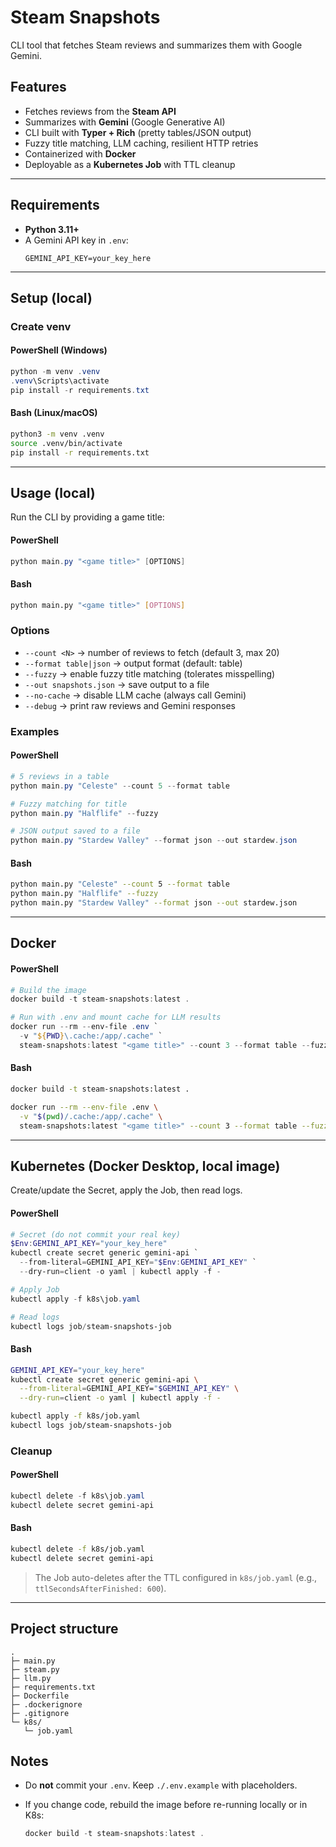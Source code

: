 
# Steam Snapshots

CLI tool that fetches Steam reviews and summarizes them with Google Gemini.

## Features
- Fetches reviews from the **Steam API**
- Summarizes with **Gemini** (Google Generative AI)
- CLI built with **Typer + Rich** (pretty tables/JSON output)
- Fuzzy title matching, LLM caching, resilient HTTP retries
- Containerized with **Docker**
- Deployable as a **Kubernetes Job** with TTL cleanup

---

## Requirements
- **Python 3.11+**
- A Gemini API key in `.env`:
  ```env
  GEMINI_API_KEY=your_key_here
  ```
---

## Setup (local)

### Create venv

#### PowerShell (Windows)

```powershell
python -m venv .venv
.venv\Scripts\activate
pip install -r requirements.txt
```

#### Bash (Linux/macOS)

```bash
python3 -m venv .venv
source .venv/bin/activate
pip install -r requirements.txt
```

---

## Usage (local)

Run the CLI by providing a game title:

#### PowerShell

```powershell
python main.py "<game title>" [OPTIONS]
```

#### Bash

```bash
python main.py "<game title>" [OPTIONS]
```

### Options

* `--count <N>` → number of reviews to fetch (default 3, max 20)
* `--format table|json` → output format (default: table)
* `--fuzzy` → enable fuzzy title matching (tolerates misspelling)
* `--out snapshots.json` → save output to a file
* `--no-cache` → disable LLM cache (always call Gemini)
* `--debug` → print raw reviews and Gemini responses

### Examples

#### PowerShell

```powershell
# 5 reviews in a table
python main.py "Celeste" --count 5 --format table

# Fuzzy matching for title
python main.py "Halflife" --fuzzy

# JSON output saved to a file
python main.py "Stardew Valley" --format json --out stardew.json
```

#### Bash

```bash
python main.py "Celeste" --count 5 --format table
python main.py "Halflife" --fuzzy
python main.py "Stardew Valley" --format json --out stardew.json
```

---

## Docker

#### PowerShell

```powershell
# Build the image
docker build -t steam-snapshots:latest .

# Run with .env and mount cache for LLM results
docker run --rm --env-file .env `
  -v "${PWD}\.cache:/app/.cache" `
  steam-snapshots:latest "<game title>" --count 3 --format table --fuzzy
```

#### Bash

```bash
docker build -t steam-snapshots:latest .

docker run --rm --env-file .env \
  -v "$(pwd)/.cache:/app/.cache" \
  steam-snapshots:latest "<game title>" --count 3 --format table --fuzzy
```

---

## Kubernetes (Docker Desktop, local image)

Create/update the Secret, apply the Job, then read logs.

#### PowerShell

```powershell
# Secret (do not commit your real key)
$Env:GEMINI_API_KEY="your_key_here"
kubectl create secret generic gemini-api `
  --from-literal=GEMINI_API_KEY="$Env:GEMINI_API_KEY" `
  --dry-run=client -o yaml | kubectl apply -f -

# Apply Job
kubectl apply -f k8s\job.yaml

# Read logs
kubectl logs job/steam-snapshots-job
```

#### Bash

```bash
GEMINI_API_KEY="your_key_here"
kubectl create secret generic gemini-api \
  --from-literal=GEMINI_API_KEY="$GEMINI_API_KEY" \
  --dry-run=client -o yaml | kubectl apply -f -

kubectl apply -f k8s/job.yaml
kubectl logs job/steam-snapshots-job
```

### Cleanup

#### PowerShell

```powershell
kubectl delete -f k8s\job.yaml
kubectl delete secret gemini-api
```

#### Bash

```bash
kubectl delete -f k8s/job.yaml
kubectl delete secret gemini-api
```

> The Job auto-deletes after the TTL configured in `k8s/job.yaml` (e.g., `ttlSecondsAfterFinished: 600`).

---

## Project structure

```
.
├─ main.py
├─ steam.py
├─ llm.py
├─ requirements.txt
├─ Dockerfile
├─ .dockerignore
├─ .gitignore
└─ k8s/
   └─ job.yaml
```

## Notes

* Do **not** commit your `.env`. Keep `./.env.example` with placeholders.
* If you change code, rebuild the image before re-running locally or in K8s:

  ```powershell
  docker build -t steam-snapshots:latest .
  ```